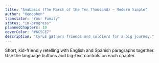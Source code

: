 ```yaml
---
title: "Anabasis (The March of the Ten Thousand) — Modern Simple"
author: "Xenophon"
translator: "Your Family"
status: "in-progress"
plannedChapters: 10
coverColor: "#6C5CE7"
description: "Cyrus gathers friends and soldiers for a big journey."
---
```


Short, kid-friendly retelling with English and Spanish paragraphs together. Use the language buttons and big-text controls on each chapter.

